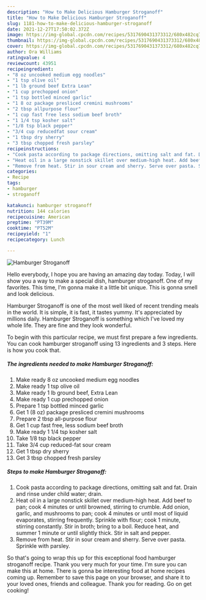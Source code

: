 ```yaml
---
description: "How to Make Delicious Hamburger Stroganoff"
title: "How to Make Delicious Hamburger Stroganoff"
slug: 1181-how-to-make-delicious-hamburger-stroganoff
date: 2021-12-27T17:50:02.372Z
image: https://img-global.cpcdn.com/recipes/5317690431373312/680x482cq70/hamburger-stroganoff-recipe-main-photo.jpg
thumbnail: https://img-global.cpcdn.com/recipes/5317690431373312/680x482cq70/hamburger-stroganoff-recipe-main-photo.jpg
cover: https://img-global.cpcdn.com/recipes/5317690431373312/680x482cq70/hamburger-stroganoff-recipe-main-photo.jpg
author: Ora Williams
ratingvalue: 4
reviewcount: 43951
recipeingredient:
- "8 oz uncooked medium egg noodles"
- "1 tsp olive oil"
- "1 lb ground beef Extra Lean"
- "1 cup prechopped onion"
- "1 tsp bottled minced garlic"
- "1 8 oz package presliced cremini mushrooms"
- "2 tbsp allpurpose flour"
- "1 cup fast free less sodium beef broth"
- "1 1/4 tsp kosher salt"
- "1/8 tsp black pepper"
- "3/4 cup reducedfat sour cream"
- "1 tbsp dry sherry"
- "3 tbsp chopped fresh parsley"
recipeinstructions:
- "Cook pasta according to package directions, omitting salt and fat. Drain and rinse under child water; drain."
- "Heat oil in a large nonstick skillet over medium-high heat. Add beef to pan; cook 4 minutes or until browned, stirring to crumble. Add onion, garlic, and mushrooms to pan; cook 4 minutes or until most of liquid evaporates, stirring frequently. Sprinkle with flour; cook 1 minute, stirring constantly. Stir in broth; bring to a boil. Reduce heat, and summer 1 minute or until slightly thick. Stir in salt and pepper."
- "Remove from heat. Stir in sour cream and sherry. Serve over pasta. Sprinkle with parsley."
categories:
- Recipe
tags:
- hamburger
- stroganoff

katakunci: hamburger stroganoff 
nutrition: 144 calories
recipecuisine: American
preptime: "PT39M"
cooktime: "PT52M"
recipeyield: "1"
recipecategory: Lunch

---
```



![Hamburger Stroganoff](https://img-global.cpcdn.com/recipes/5317690431373312/680x482cq70/hamburger-stroganoff-recipe-main-photo.jpg)

Hello everybody, I hope you are having an amazing day today. Today, I will show you a way to make a special dish, hamburger stroganoff. One of my favorites. This time, I'm gonna make it a little bit unique. This is gonna smell and look delicious.



Hamburger Stroganoff is one of the most well liked of recent trending meals in the world. It is simple, it is fast, it tastes yummy. It's appreciated by millions daily. Hamburger Stroganoff is something which I've loved my whole life. They are fine and they look wonderful.


To begin with this particular recipe, we must first prepare a few ingredients. You can cook hamburger stroganoff using 13 ingredients and 3 steps. Here is how you cook that.

<!--inarticleads1-->

##### The ingredients needed to make Hamburger Stroganoff:

1. Make ready 8 oz uncooked medium egg noodles
1. Make ready 1 tsp olive oil
1. Make ready 1 lb ground beef, Extra Lean
1. Make ready 1 cup prechopped onion
1. Prepare 1 tsp bottled minced garlic
1. Get 1 (8 oz) package presliced cremini mushrooms
1. Prepare 2 tbsp all-purpose flour
1. Get 1 cup fast free, less sodium beef broth
1. Make ready 1 1/4 tsp kosher salt
1. Take 1/8 tsp black pepper
1. Take 3/4 cup reduced-fat sour cream
1. Get 1 tbsp dry sherry
1. Get 3 tbsp chopped fresh parsley




<!--inarticleads2-->

##### Steps to make Hamburger Stroganoff:

1. Cook pasta according to package directions, omitting salt and fat. Drain and rinse under child water; drain.
1. Heat oil in a large nonstick skillet over medium-high heat. Add beef to pan; cook 4 minutes or until browned, stirring to crumble. Add onion, garlic, and mushrooms to pan; cook 4 minutes or until most of liquid evaporates, stirring frequently. Sprinkle with flour; cook 1 minute, stirring constantly. Stir in broth; bring to a boil. Reduce heat, and summer 1 minute or until slightly thick. Stir in salt and pepper.
1. Remove from heat. Stir in sour cream and sherry. Serve over pasta. Sprinkle with parsley.




So that's going to wrap this up for this exceptional food hamburger stroganoff recipe. Thank you very much for your time. I'm sure you can make this at home. There is gonna be interesting food at home recipes coming up. Remember to save this page on your browser, and share it to your loved ones, friends and colleague. Thank you for reading. Go on get cooking!
